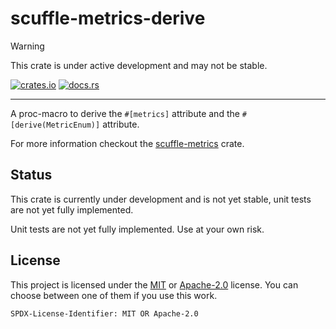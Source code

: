 # scuffle-metrics-derive

> [!WARNING]  
> This crate is under active development and may not be stable.

[![crates.io](https://img.shields.io/crates/v/scuffle-metrics-derive.svg)](https://crates.io/crates/scuffle-metrics-derive) [![docs.rs](https://img.shields.io/docsrs/scuffle-metrics-derive)](https://docs.rs/scuffle-metrics-derive)

---

A proc-macro to derive the `#[metrics]` attribute and the `#[derive(MetricEnum)]` attribute.

For more information checkout the [scuffle-metrics](../README.md) crate.

## Status

This crate is currently under development and is not yet stable, unit tests are not yet fully implemented.

Unit tests are not yet fully implemented. Use at your own risk.

## License

This project is licensed under the [MIT](./LICENSE.MIT) or [Apache-2.0](./LICENSE.Apache-2.0) license.
You can choose between one of them if you use this work.

`SPDX-License-Identifier: MIT OR Apache-2.0`
